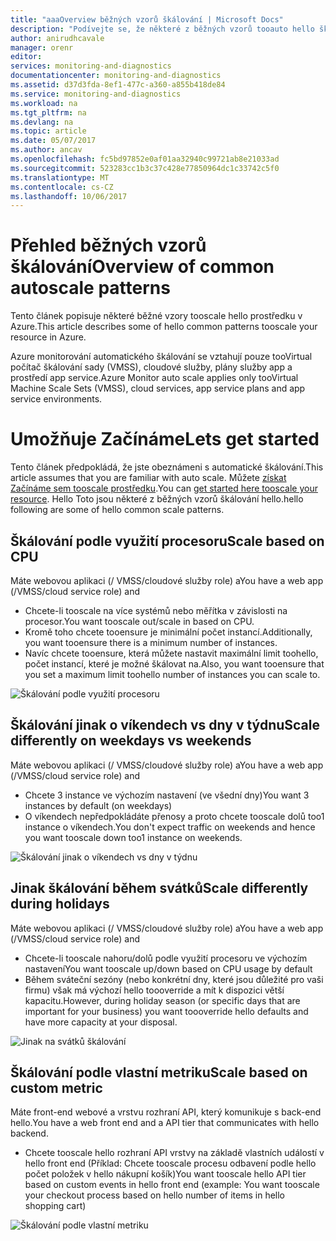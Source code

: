 ```yaml
---
title: "aaaOverview běžných vzorů škálování | Microsoft Docs"
description: "Podívejte se, že některé z běžných vzorů tooauto hello škálování prostředku v Azure."
author: anirudhcavale
manager: orenr
editor: 
services: monitoring-and-diagnostics
documentationcenter: monitoring-and-diagnostics
ms.assetid: d37d3fda-8ef1-477c-a360-a855b418de84
ms.service: monitoring-and-diagnostics
ms.workload: na
ms.tgt_pltfrm: na
ms.devlang: na
ms.topic: article
ms.date: 05/07/2017
ms.author: ancav
ms.openlocfilehash: fc5bd97852e0af01aa32940c99721ab8e21033ad
ms.sourcegitcommit: 523283cc1b3c37c428e77850964dc1c33742c5f0
ms.translationtype: MT
ms.contentlocale: cs-CZ
ms.lasthandoff: 10/06/2017
---
```

# <a name="overview-of-common-autoscale-patterns"></a><span data-ttu-id="376e2-103">Přehled běžných vzorů škálování</span><span class="sxs-lookup"><span data-stu-id="376e2-103">Overview of common autoscale patterns</span></span>
<span data-ttu-id="376e2-104">Tento článek popisuje některé běžné vzory tooscale hello prostředku v Azure.</span><span class="sxs-lookup"><span data-stu-id="376e2-104">This article describes some of hello common patterns tooscale your resource in Azure.</span></span>

<span data-ttu-id="376e2-105">Azure monitorování automatického škálování se vztahují pouze tooVirtual počítač škálování sady (VMSS), cloudové služby, plány služby app a prostředí app service.</span><span class="sxs-lookup"><span data-stu-id="376e2-105">Azure Monitor auto scale applies only tooVirtual Machine Scale Sets (VMSS), cloud services, app service plans and app service environments.</span></span> 

# <a name="lets-get-started"></a><span data-ttu-id="376e2-106">Umožňuje Začínáme</span><span class="sxs-lookup"><span data-stu-id="376e2-106">Lets get started</span></span>

<span data-ttu-id="376e2-107">Tento článek předpokládá, že jste obeznámeni s automatické škálování.</span><span class="sxs-lookup"><span data-stu-id="376e2-107">This article assumes that you are familiar with auto scale.</span></span> <span data-ttu-id="376e2-108">Můžete [získat Začínáme sem tooscale prostředku][1].</span><span class="sxs-lookup"><span data-stu-id="376e2-108">You can [get started here tooscale your resource][1].</span></span> <span data-ttu-id="376e2-109">Hello Toto jsou některé z běžných vzorů škálování hello.</span><span class="sxs-lookup"><span data-stu-id="376e2-109">hello following are some of hello common scale patterns.</span></span>

## <a name="scale-based-on-cpu"></a><span data-ttu-id="376e2-110">Škálování podle využití procesoru</span><span class="sxs-lookup"><span data-stu-id="376e2-110">Scale based on CPU</span></span>

<span data-ttu-id="376e2-111">Máte webovou aplikaci (/ VMSS/cloudové služby role) a</span><span class="sxs-lookup"><span data-stu-id="376e2-111">You have a web app (/VMSS/cloud service role) and</span></span> 

- <span data-ttu-id="376e2-112">Chcete-li tooscale na více systémů nebo měřítka v závislosti na procesor.</span><span class="sxs-lookup"><span data-stu-id="376e2-112">You want tooscale out/scale in based on CPU.</span></span>
- <span data-ttu-id="376e2-113">Kromě toho chcete tooensure je minimální počet instancí.</span><span class="sxs-lookup"><span data-stu-id="376e2-113">Additionally, you want tooensure there is a minimum number of instances.</span></span> 
- <span data-ttu-id="376e2-114">Navíc chcete tooensure, která můžete nastavit maximální limit toohello, počet instancí, které je možné škálovat na.</span><span class="sxs-lookup"><span data-stu-id="376e2-114">Also, you want tooensure that you set a maximum limit toohello number of instances you can scale to.</span></span>

![Škálování podle využití procesoru][2]

## <a name="scale-differently-on-weekdays-vs-weekends"></a><span data-ttu-id="376e2-116">Škálování jinak o víkendech vs dny v týdnu</span><span class="sxs-lookup"><span data-stu-id="376e2-116">Scale differently on weekdays vs weekends</span></span>

<span data-ttu-id="376e2-117">Máte webovou aplikaci (/ VMSS/cloudové služby role) a</span><span class="sxs-lookup"><span data-stu-id="376e2-117">You have a web app (/VMSS/cloud service role) and</span></span>

- <span data-ttu-id="376e2-118">Chcete 3 instance ve výchozím nastavení (ve všední dny)</span><span class="sxs-lookup"><span data-stu-id="376e2-118">You want 3 instances by default (on weekdays)</span></span>
- <span data-ttu-id="376e2-119">O víkendech nepředpokládáte přenosy a proto chcete tooscale dolů too1 instance o víkendech.</span><span class="sxs-lookup"><span data-stu-id="376e2-119">You don't expect traffic on weekends and hence you want tooscale down too1 instance on weekends.</span></span>

![Škálování jinak o víkendech vs dny v týdnu][3]

## <a name="scale-differently-during-holidays"></a><span data-ttu-id="376e2-121">Jinak škálování během svátků</span><span class="sxs-lookup"><span data-stu-id="376e2-121">Scale differently during holidays</span></span>

<span data-ttu-id="376e2-122">Máte webovou aplikaci (/ VMSS/cloudové služby role) a</span><span class="sxs-lookup"><span data-stu-id="376e2-122">You have a web app (/VMSS/cloud service role) and</span></span> 

- <span data-ttu-id="376e2-123">Chcete-li tooscale nahoru/dolů podle využití procesoru ve výchozím nastavení</span><span class="sxs-lookup"><span data-stu-id="376e2-123">You want tooscale up/down based on CPU usage by default</span></span>
- <span data-ttu-id="376e2-124">Během sváteční sezóny (nebo konkrétní dny, které jsou důležité pro vaši firmu) však má výchozí hello toooverride a mít k dispozici větší kapacitu.</span><span class="sxs-lookup"><span data-stu-id="376e2-124">However, during holiday season (or specific days that are important for your business) you want toooverride hello defaults and have more capacity at your disposal.</span></span>

![Jinak na svátků škálování][4]

## <a name="scale-based-on-custom-metric"></a><span data-ttu-id="376e2-126">Škálování podle vlastní metriku</span><span class="sxs-lookup"><span data-stu-id="376e2-126">Scale based on custom metric</span></span>

<span data-ttu-id="376e2-127">Máte front-end webové a vrstvu rozhraní API, který komunikuje s back-end hello.</span><span class="sxs-lookup"><span data-stu-id="376e2-127">You have a web front end and a API tier that communicates with hello backend.</span></span> 

- <span data-ttu-id="376e2-128">Chcete tooscale hello rozhraní API vrstvy na základě vlastních událostí v hello front end (Příklad: Chcete tooscale procesu odbavení podle hello počet položek v hello nákupní košík)</span><span class="sxs-lookup"><span data-stu-id="376e2-128">You want tooscale hello API tier based on custom events in hello front end (example: You want tooscale your checkout process based on hello number of items in hello shopping cart)</span></span>

![Škálování podle vlastní metriku][5]

<!--Reference-->
[1]: ./monitoring-autoscale-get-started.md
[2]: ./media/monitoring-autoscale-common-scale-patterns/scale-based-on-cpu.png
[3]: ./media/monitoring-autoscale-common-scale-patterns/weekday-weekend-scale.png
[4]: ./media/monitoring-autoscale-common-scale-patterns/holidays-scale.png
[5]: ./media/monitoring-autoscale-common-scale-patterns/custom-metric-scale.png